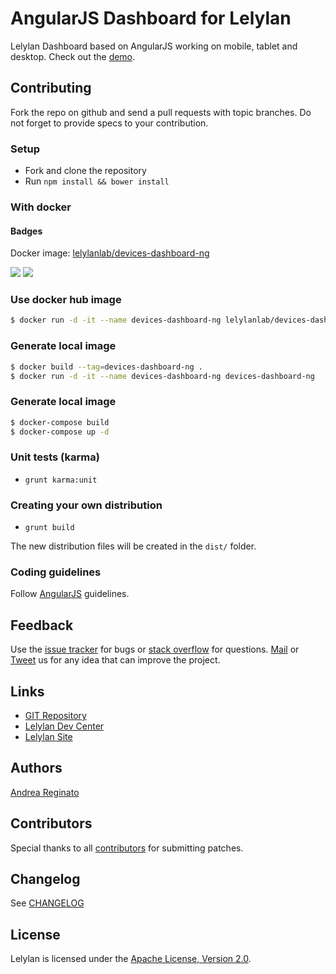 # AngularJS Dashboard for Lelylan

Lelylan Dashboard based on AngularJS working on mobile, tablet and desktop.
Check out the [demo](http://lelylan.github.io/devices-dashboard-ng/demo.html).


## Contributing

Fork the repo on github and send a pull requests with topic branches.
Do not forget to provide specs to your contribution.


### Setup

* Fork and clone the repository
* Run `npm install && bower install`

### With docker

#### Badges
Docker image: [lelylanlab/devices-dashboard-ng](https://hub.docker.com/r/lelylanlab/devices-dashboard-ng/)

[![](https://images.microbadger.com/badges/version/lelylanlab/devices-dashboard-ng:latest.svg)](http://microbadger.com/images/lelylanlab/devices-dashboard-ng:latest "Get your own version badge on microbadger.com")  [![](https://images.microbadger.com/badges/image/lelylanlab/devices-dashboard-ng:latest.svg)](http://microbadger.com/images/lelylanlab/devices-dashboard-ng:latest "Get your own image badge on microbadger.com")

### Use docker hub image
```bash
$ docker run -d -it --name devices-dashboard-ng lelylanlab/devices-dashboard-ng
```

### Generate local image
```bash
$ docker build --tag=devices-dashboard-ng .
$ docker run -d -it --name devices-dashboard-ng devices-dashboard-ng
```

### Generate local image
```bash
$ docker-compose build
$ docker-compose up -d
```

### Unit tests (karma)

* `grunt karma:unit`


### Creating your own distribution

* `grunt build`

The new distribution files will be created in the `dist/` folder.


### Coding guidelines

Follow [AngularJS](https://github.com/johnpapa/angular-styleguide) guidelines.


## Feedback

Use the [issue tracker](http://github.com/lelylan/devices-dashboard-ng/issues) for bugs or [stack overflow](http://stackoverflow.com/questions/tagged/lelylan) for questions.
[Mail](mailto:dev@lelylan.com) or [Tweet](http://twitter.com/lelylan) us for any idea that can improve the project.


## Links

* [GIT Repository](http://github.com/lelylan/devices-dashboard-ng)
* [Lelylan Dev Center](http://dev.lelylan.com)
* [Lelylan Site](http://lelylan.com)


## Authors

[Andrea Reginato](https://www.linkedin.com/in/andreareginato)


## Contributors

Special thanks to all [contributors](https://github.com/lelylan/devices-dashboard-ng/contributors)
for submitting patches.

## Changelog

See [CHANGELOG](https://github.com/lelylan/devices-dashboard-ng/blob/master/CHANGELOG.md)


## License

Lelylan is licensed under the [Apache License, Version 2.0](http://www.apache.org/licenses/LICENSE-2.0).
